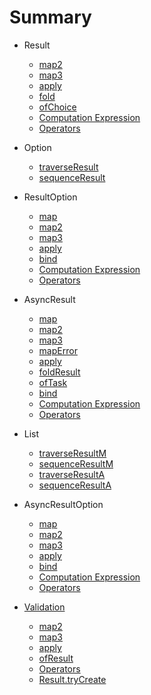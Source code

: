 # Summary

* Result
  * [map2](result/map2.md)
  * [map3](result/map3.md)
  * [apply](result/apply.md)
  * [fold](result/fold.md)
  * [ofChoice](result/ofChoice.md)
  * [Computation Expression](result/ce.md)
  * [Operators](result/operators.md)

* Option
  * [traverseResult](option/traverseResult.md)
  * [sequenceResult](option/sequenceResult.md)

* ResultOption
  * [map](resultOption/map.md)
  * [map2](resultOption/map2.md)
  * [map3](resultOption/map3.md)
  * [apply](resultOption/apply.md)
  * [bind](resultOption/bind.md)
  * [Computation Expression](resultOption/ce.md)
  * [Operators](resultOption/operators.md)

* AsyncResult
  * [map](asyncResult/map.md)
  * [map2](asyncResult/map2.md)
  * [map3](asyncResult/map3.md)
  * [mapError](asyncResult/mapError.md)
  * [apply](asyncResult/apply.md)
  * [foldResult](asyncResult/foldResult.md)
  * [ofTask](asyncResult/ofTask.md)
  * [bind](asyncResult/bind.md)
  * [Computation Expression](asyncResult/ce.md)
  * [Operators](asyncResult/operators.md)

* List
  * [traverseResultM](list/traverseResultM.md)
  * [sequenceResultM](list/sequenceResultM.md)
  * [traverseResultA](list/traverseResultA.md)
  * [sequenceResultA](list/sequenceResultA.md)

* AsyncResultOption
  * [map](asyncResultOption/map.md)
  * [map2](asyncResultOption/map2.md)
  * [map3](asyncResultOption/map3.md)
  * [apply](asyncResultOption/apply.md)
  * [bind](asyncResultOption/bind.md)
  * [Computation Expression](asyncResultOption/ce.md)
  * [Operators](asyncResultOption/operators.md)

* [Validation](validation/index.md)
  * [map2](validation/map2.md)
  * [map3](validation/map3.md)
  * [apply](validation/apply.md)
  * [ofResult](validation/ofResult.md)
  * [Operators](validation/operators.md)
  * [Result.tryCreate](validation/tryCreate.md)